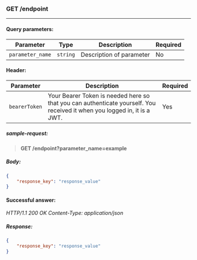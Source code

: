 ### GET /endpoint
---

#### Query parameters:

| Parameter | Type | Description | Required |
| --- | --- | --- | --- |
| `parameter_name` | `string` | Description of parameter | No |

#### Header:

| Parameter | Description | Required |
| --- | --- | --- |
| `bearerToken` | Your Bearer Token is needed here so that you can authenticate yourself. You received it when you logged in, it is a JWT. | Yes |

##### sample-request:

> **GET /endpoint?parameter_name=example**

##### Body:

```json
{
	"response_key": "response_value"
}
```

#### Successful answer:

*HTTP/1.1 200 OK
Content-Type: application/json*

##### Response:

```json
{
	"response_key": "response_value"
}
```